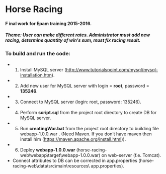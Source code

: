 # Horse Racing
#### F inal work for Epam training 2015-2016.
##### Theme: User can make different rates. Administrator must add new racing, determine quantity of win's sum, must fix racing result.
### To build and run the code:
* 1. Install MySQL server (http://www.tutorialspoint.com/mysql/mysql-installation.htm).
* 2. Add new user for MySQL server with login = **root**, password = **135246**.
* 3. Connect to MySQL server (login: root, password: 135246).
* 4. Perform **script.sql** from the project root directory to create DB for MySQL server.
* 5. Run **creatingWar.bat** from the project root directory to building file webapp-1.0.0.war . (Need Maven. If you don’t have maven then install him (https://maven.apache.org/install.html)).
* 6. Deploy **webapp-1.0.0.war** (horse-racing-web\webapp\target\webapp-1.0.0.war) on web-server (f.e. Tomcat).
* Connect attributes to DB can be corrected in app.properties (horse-racing-web\data\src\main\resources\ app.properties).
